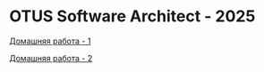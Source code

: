 # OTUS Software Architect - 2025

[Домашняя работа - 1](docs/home-work-1.md)

[Домашняя работа - 2](docs/home-work-2.md)